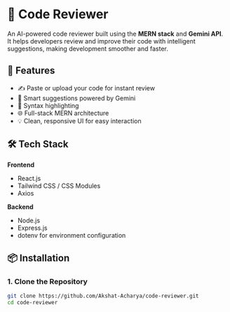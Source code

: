 # 🧠 Code Reviewer

An AI-powered code reviewer built using the **MERN stack** and **Gemini API**. It helps developers review and improve their code with intelligent suggestions, making development smoother and faster.

## 🚀 Features

- ✍️ Paste or upload your code for instant review
- 🤖 Smart suggestions powered by Gemini
- 🧼 Syntax highlighting
- 🌐 Full-stack MERN architecture
- 💡 Clean, responsive UI for easy interaction

## 🛠️ Tech Stack

**Frontend**
- React.js
- Tailwind CSS / CSS Modules
- Axios

**Backend**
- Node.js
- Express.js
- dotenv for environment configuration

## 📦 Installation

### 1. Clone the Repository

```bash
git clone https://github.com/Akshat-Acharya/code-reviewer.git
cd code-reviewer
